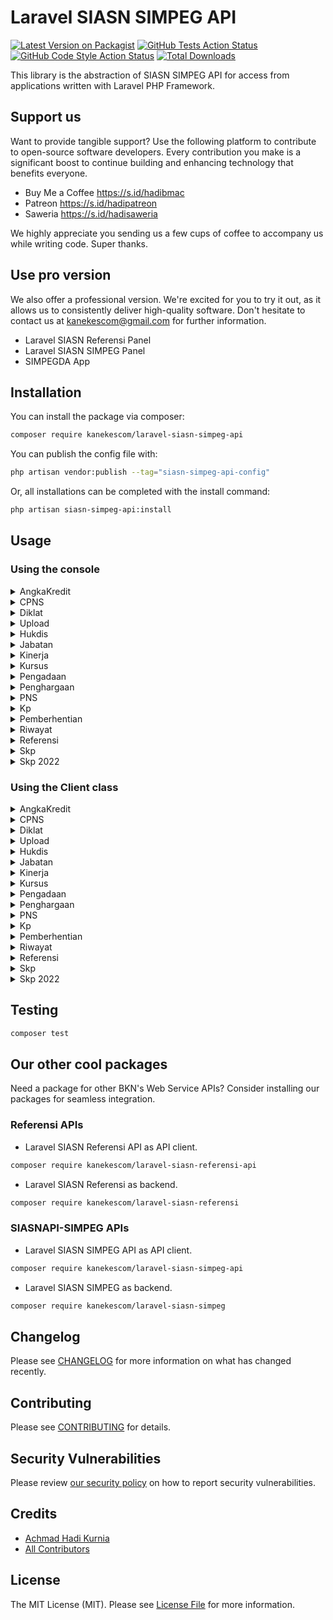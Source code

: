 # Laravel SIASN SIMPEG API

[![Latest Version on Packagist](https://img.shields.io/packagist/v/kanekescom/laravel-siasn-simpeg-api.svg?style=flat-square)](https://packagist.org/packages/kanekescom/laravel-siasn-simpeg-api)
[![GitHub Tests Action Status](https://img.shields.io/github/actions/workflow/status/kanekescom/laravel-siasn-simpeg-api/run-tests.yml?branch=main&label=tests&style=flat-square)](https://github.com/kanekescom/laravel-siasn-simpeg-api/actions?query=workflow%3Arun-tests+branch%3Amain)
[![GitHub Code Style Action Status](https://img.shields.io/github/actions/workflow/status/kanekescom/laravel-siasn-simpeg-api/fix-php-code-style-issues.yml?branch=main&label=code%20style&style=flat-square)](https://github.com/kanekescom/laravel-siasn-simpeg-api/actions?query=workflow%3A"Fix+PHP+code+style+issues"+branch%3Amain)
[![Total Downloads](https://img.shields.io/packagist/dt/kanekescom/laravel-siasn-simpeg-api.svg?style=flat-square)](https://packagist.org/packages/kanekescom/laravel-siasn-simpeg-api)

This library is the abstraction of SIASN SIMPEG API for access from applications written with Laravel PHP Framework.

## Support us

Want to provide tangible support? Use the following platform to contribute to open-source software developers. Every contribution you make is a significant boost to continue building and enhancing technology that benefits everyone.

- Buy Me a Coffee https://s.id/hadibmac
- Patreon https://s.id/hadipatreon
- Saweria https://s.id/hadisaweria

We highly appreciate you sending us a few cups of coffee to accompany us while writing code. Super thanks.

## Use pro version

We also offer a professional version. We're excited for you to try it out, as it allows us to consistently deliver high-quality software. Don't hesitate to contact us at kanekescom@gmail.com for further information.

- Laravel SIASN Referensi Panel
- Laravel SIASN SIMPEG Panel
- SIMPEGDA App

## Installation

You can install the package via composer:

```bash
composer require kanekescom/laravel-siasn-simpeg-api
```

You can publish the config file with:

```bash
php artisan vendor:publish --tag="siasn-simpeg-api-config"
```

Or, all installations can be completed with the install command:

```bash
php artisan siasn-simpeg-api:install
```

## Usage

### Using the console

<details>
<summary>AngkaKredit</summary>

Send DELETE request to /angkakredit/delete/{idRiwayatAngkaKredit} endpoint
```bash
php artisan siasn-simpeg:delete-angkakredit-delete {idRiwayatAngkaKredit}
```

Send GET request to /angkakredit/id/{idRiwayatAngkaKredit} endpoint
```bash
php artisan siasn-simpeg:get-angkakredit-id {idRiwayatAngkaKredit}
```

Send POST request to /angkakredit/save endpoint
```bash
php artisan siasn-simpeg:post-angkakredit-save
```
</details>

<details>
<summary>CPNS</summary>

Send POST request to /cpns/save endpoint
```bash
php artisan siasn-simpeg:post-cpns-save
```
</details>

<details>
<summary>Diklat</summary>

Send GET request to /diklat/id/{idRiwayatDiklat} endpoint
```bash
php artisan siasn-simpeg:get-diklat-id {idRiwayatDiklat}
```

Send POST request to /diklat/save endpoint
```bash
php artisan siasn-simpeg:post-diklat-save
```
</details>

<details>
<summary>Upload</summary>

Send GET request to /download-dok endpoint
```bash
php artisan siasn-simpeg:get-download-dok
```

Send GET request to /download-dok endpoint and save into local disk
```bash
php artisan siasn-simpeg:download-download-dok
```

Send POST request to /upload-dok endpoint
```bash
php artisan siasn-simpeg:post-upload-dok
```

Send POST request to /upload-dok-rw endpoint
```bash
php artisan siasn-simpeg:post-upload-dok-rw
```
</details>

<details>
<summary>Hukdis</summary>

Send GET request to /hukdis/id/{idRiwayatHukdis} endpoint
```bash
php artisan siasn-simpeg:get-hukdis-id {idRiwayatHukdis}
```

Send POST request to /hukdis/save endpoint
```bash
php artisan siasn-simpeg:post-hukdis-save
```
</details>

<details>
<summary>Jabatan</summary>

Send GET request to /jabatan/id/{idRiwayatJabatan} endpoint
```bash
php artisan siasn-simpeg:get-jabatan-id {idRiwayatJabatan}
```

Send GET request to /jabatan/pns/{nipBaru} endpoint
```bash
php artisan siasn-simpeg:get-jabatan-pns {nipBaru}
```

Send POST request to /jabatan/unorjabatan/save endpoint
```bash
php artisan siasn-simpeg:post-jabatan-unorjabatan-save
```

Send POST request to /jabatan/save endpoint
```bash
php artisan siasn-simpeg:post-jabatan-save
```
</details>

<details>
<summary>Kinerja</summary>

Send DELETE request to /kinerjaperiodik/delete/{idRiwayatKinerjaPeriodik} endpoint
```bash
php artisan siasn-simpeg:delete-kinerjaperiodik-delete {idRiwayatKinerjaPeriodik}
```

Send POST request to /kinerjaperiodik/save endpoint
```bash
php artisan siasn-simpeg:post-kinerjaperiodik-save
```
</details>

<details>
<summary>Kursus</summary>

Send DELETE request to /kursus/delete/{idRiwayatKursus} endpoint
```bash
php artisan siasn-simpeg:delete-kursus-delete {idRiwayatKursus}
```

Send GET request to /kursus/id/{idRiwayatKursus} endpoint
```bash
php artisan siasn-simpeg:get-kursus-id {idRiwayatKursus}
```

Send POST request to /kursus/save endpoint
```bash
php artisan siasn-simpeg:post-kursus-save
```
</details>

<details>
<summary>Pengadaan</summary>

Send GET request to /pengadaan/list-pengadaan-instansi endpoint
```bash
php artisan siasn-simpeg:get-pengadaan-list-pengadaan-instansi {Tahun}
```
</details>

<details>
<summary>Penghargaan</summary>

Send GET request to /penghargaan/id/{idRiwayatPenghargaan} endpoint
```bash
php artisan siasn-simpeg:get-penghargaan-id {idRiwayatPenghargaan}
```

Send DELETE request to /penghargaan/delete/{idRiwayatPenghargaan} endpoint
```bash
php artisan siasn-simpeg:delete-penghargaan-delete {idRiwayatPenghargaan}
```

Send POST request to /penghargaan/save endpoint
```bash
php artisan siasn-simpeg:post-penghargaan-save
```
</details>

<details>
<summary>PNS</summary>

Send GET request to /pns/data-anak/{nipBaru} endpoint
```bash
php artisan siasn-simpeg:get-pns-data-anak {nipBaru}
```

Send GET request to /pns/data-ortu/{nipBaru} endpoint
```bash
php artisan siasn-simpeg:get-pns-data-ortu {nipBaru}
```

Send GET request to /pns/data-pasangan/{nipBaru} endpoint
```bash
php artisan siasn-simpeg:get-pns-data-pasangan {nipBaru}
```

Send POST request to /pns/data-utama-update endpoint
```bash
php artisan siasn-simpeg:post-pns-data-utama-update
```

Send GET request to /pns/data-utama/{nipBaru} endpoint
```bash
php artisan siasn-simpeg:get-pns-data-utama {nipBaru}
```

Send GET request to /pns/photo/{idPns} endpoint
```bash
php artisan siasn-simpeg:get-pns-photo {idPns}
```

Send GET request to /pns/photo/{idPns} endpoint and save into local disk
```bash
php artisan siasn-simpeg:download-pns-photo {idPns}
```
</details>

<details>
<summary>Kp</summary>

Send GET request to /pns/list-kp-instansi endpoint
```bash
php artisan siasn-simpeg:get-pns-list-kp-instansi s{periode}
```

Send POST request to /upload-dok-sk-kp endpoint
```bash
php artisan siasn-simpeg:post-upload-dok-sk-kp
```
</details>

<details>
<summary>Pemberhentian</summary>

Send GET request to /pns/list-pensiun-instansi endpoint
```bash
php artisan siasn-simpeg:get-pns-list-pensiun-instansi {tglAwal} {tglAkhir}
```
</details>

<details>
<summary>Riwayat</summary>

Send GET request to /pns/rw-angkakredit/{nipBaru} endpoint
```bash
php artisan siasn-simpeg:get-pns-rw-angkakredit {nipBaru}
```

Send GET request to /pns/rw-cltn/{nipBaru} endpoint
```bash
php artisan siasn-simpeg:get-pns-rw-cltn {nipBaru}
```

Send GET request to /pns/rw-diklat/{nipBaru} endpoint
```bash
php artisan siasn-simpeg:get-pns-rw-diklat {nipBaru}
```

Send GET request to /pns/rw-dp3/{nipBaru} endpoint
```bash
php artisan siasn-simpeg:get-pns-rw-dp3 {nipBaru}
```

Send GET request to /pns/rw-golongan/{nipBaru} endpoint
```bash
php artisan siasn-simpeg:get-pns-rw-golongan {nipBaru}
```

Send GET request to /pns/rw-hukdis/{nipBaru} endpoint
```bash
php artisan siasn-simpeg:get-pns-rw-hukdis {nipBaru}
```

Send GET request to /pns/rw-jabatan/{nipBaru} endpoint
```bash
php artisan siasn-simpeg:get-pns-rw-jabatan {nipBaru}
```

Send GET request to /pns/rw-kinerjaperiodik/{nipBaru} endpoint
```bash
php artisan siasn-simpeg:get-pns-rw-kinerjaperiodik {nipBaru}
```

Send GET request to /pns/rw-kursus/{nipBaru} endpoint
```bash
php artisan siasn-simpeg:get-pns-rw-kursus {nipBaru}
```

Send GET request to /pns/rw-masakerja/{nipBaru} endpoint
```bash
php artisan siasn-simpeg:get-pns-rw-masakerja {nipBaru}
```

Send GET request to /pns/rw-pemberhentian/{nipBaru} endpoint
```bash
php artisan siasn-simpeg:get-pns-rw-pemberhentian {nipBaru}
```

Send GET request to /pns/rw-pendidikan/{nipBaru} endpoint
```bash
php artisan siasn-simpeg:get-pns-rw-pendidikan {nipBaru}
```

Send GET request to /pns/rw-penghargaan/{nipBaru} endpoint
```bash
php artisan siasn-simpeg:get-pns-rw-penghargaan {nipBaru}
```

Send GET request to /pns/rw-pindahinstansi/{nipBaru} endpoint
```bash
php artisan siasn-simpeg:get-pns-rw-pindahinstansi {nipBaru}
```

Send GET request to /pns/rw-pnsunor/{nipBaru} endpoint
```bash
php artisan siasn-simpeg:get-pns-rw-pnsunor {nipBaru}
```

Send GET request to /pns/rw-pwk/{nipBaru} endpoint
```bash
php artisan siasn-simpeg:get-pns-rw-pwk {nipBaru}
```

Send GET request to /pns/rw-skp22/{nipBaru} endpoint
```bash
php artisan siasn-simpeg:get-pns-rw-skp22 {nipBaru}
```

Send GET request to /pns/rw-skp/{nipBaru} endpoint
```bash
php artisan siasn-simpeg:get-pns-rw-skp {nipBaru}
```
</details>

<details>
<summary>Referensi</summary>

Send GET request to /referensi/ref-unor endpoint
```bash
php artisan siasn-simpeg:get-referensi-ref-unor
```
</details>

<details>
<summary>Skp</summary>

Send POST request to /skp/2021/save endpoint
```bash
php artisan siasn-simpeg:post-skp2021-save
```

Send GET request to /skp/id/{idRiwayatSkp} endpoint
```bash
php artisan siasn-simpeg:get-skp-id {idRiwayatSkp}
```

Send POST request to /skp/save endpoint
```bash
php artisan siasn-simpeg:post-skp-save
```
</details>

<details>
<summary>Skp 2022</summary>

Send GET request to /skp22/id/{idRiwayatSkp} endpoint
```bash
php artisan siasn-simpeg:get-skp22-id
```

Send POST request to /skp22/save endpoint
```bash
php artisan siasn-simpeg:post-skp22-save
```
</details>

### Using the Client class

<details>
<summary>AngkaKredit</summary>

Delete Angka Kredit from SIASN

```php
use Kanekescom\Siasn\Simpeg\Api\Http\Client\AngkaKredit;

$pathParams = [
    'idRiwayatAngkaKredit' => 'string',
];

AngkaKredit::delete($pathParams);
```

Get Angka Kredit from SIASN

```php
use Kanekescom\Siasn\Simpeg\Api\Http\Client\AngkaKredit;

$pathParams = [
    'idRiwayatAngkaKredit' => 'string',
];

AngkaKredit::get($pathParams);
```

Add Angka Kredit to SIASN

```php
use Kanekescom\Siasn\Simpeg\Api\Http\Client\AngkaKredit;

$queryParams = [
  'bulanMulaiPenailan' => 'string',
  'bulanSelesaiPenailan' => 'string',
  'id' => 'string',
  'isAngkaKreditPertama' => 'string',
  'isIntegrasi' => 'string',
  'isKonversi' => 'string',
  'kreditBaruTotal' => 'string',
  'kreditPenunjangBaru' => 'string',
  'kreditUtamaBaru' => 'string',
  'nomorSk' => 'string',
  'path' => [
    [
      'dok_id' => 'string',
      'dok_nama' => 'string',
      'dok_uri' => 'string',
      'object' => 'string',
      'slug' => 'string',
    ],
  ],
  'pnsId' => 'string',
  'rwJabatanId' => 'string',
  'tahunMulaiPenailan' => 'string',
  'tahunSelesaiPenailan' => 'string',
  'tanggalSk' => 'string',
];

AngkaKredit::postSave([], $queryParams);
```
</details>

<details>
<summary>CPNS</summary>

Add CPNS to SIASN

```php
use Kanekescom\Siasn\Simpeg\Api\Http\Client\Cpns;

$queryParams = [
  'id' => 'string',
  'kartu_pegawai' => 'string',
  'nama_jabatan_angkat_cpns' => 'string',
  'nomor_dokter_pns' => 'string',
  'nomor_sk_cpns' => 'string',
  'nomor_sk_pns' => 'string',
  'nomor_spmt' => 'string',
  'nomor_sttpl' => 'string',
  'path' => [
    [
      'dok_id' => 'string',
      'dok_nama' => 'string',
      'dok_uri' => 'string',
      'object' => 'string',
      'slug' => 'string',
    ],
  ],
  'pertek_cpns_pns_l2th_nomor' => 'string',
  'pertek_cpns_pns_l2th_tanggal' => 'string',
  'pns_orang_id' => 'string',
  'status_cpns_pns' => 'string',
  'tanggal_dokter_pns' => 'string',
  'tgl_sk_cpns' => 'string',
  'tgl_sk_pns' => 'string',
  'tgl_sttpl' => 'string',
  'tmt_pns' => 'string',
];

Cpns::postSave([], $queryParams);
```
</details>

<details>
<summary>Diklat</summary>

Get Diklat from SIASN

```php
use Kanekescom\Siasn\Simpeg\Api\Http\Client\Diklat;

$pathParams = [
    'idRiwayatDiklat' => 'string',
];

Diklat::get($pathParams);
```

Add Diklat to SIASN

```php
use Kanekescom\Siasn\Simpeg\Api\Http\Client\Diklat;

$queryParams = [
  'bobot' => 0,
  'id' => 'string',
  'institusiPenyelenggara' => 'string',
  'jenisKompetensi' => 'string',
  'jumlahJam' => 0,
  'latihanStrukturalId' => 'string',
  'nomor' => 'string',
  'path' => [
    [
      'dok_id' => 'string',
      'dok_nama' => 'string',
      'dok_uri' => 'string',
      'object' => 'string',
      'slug' => 'string',
    ],
  ],
  'pnsOrangId' => 'string',
  'tahun' => 0,
  'tanggal' => 'string',
  'tanggalSelesai' => 'string',
];

Diklat::postSave([], $queryParams);
```
</details>

<details>
<summary>Upload</summary>

Get file from SIASN

```php
use Kanekescom\Siasn\Simpeg\Api\Http\Client\Upload;

$queryParams = [
    'filePath' => 'string',
];

Upload::getDok([], $queryParams);
```

Download file from SIASN

```php
use Kanekescom\Siasn\Simpeg\Api\Http\Client\Upload;

$queryParams = [
    'filePath' => 'string',
];
$filename = 'string';

Upload::downloadDok([], $queryParams, $disk = 'local', $filename);
```

Upload Dok file to SIASN

```php
use Kanekescom\Siasn\Simpeg\Api\Http\Client\Upload;

$queryParams = [
  'file' => 'string',
  'id_ref_dokumen' => 'string',
];

Upload::uploadDok([], $queryParams);
```

Upload Dok Riwayat file to SIASN

```php
use Kanekescom\Siasn\Simpeg\Api\Http\Client\Upload;

$queryParams = [
  'file' => 'string',
  'id_riwayat' => 'string',
  'id_ref_dokumen' => 'string',
];

Upload::uploadDokRw([], $queryParams);
```
</details>

<details>
<summary>Hukdis</summary>

Get Hukdis from SIASN

```php
use Kanekescom\Siasn\Simpeg\Api\Http\Client\Hukdis;

$pathParams = [
    'idRiwayatHukdis' => 'string',
];

Hukdis::get($pathParams);
```

Add Hukdis to SIASN

```php
use Kanekescom\Siasn\Simpeg\Api\Http\Client\Hukdis;

$queryParams = [
  'akhirHukumanTanggal' => 'string',
  'alasanHukumanDisiplinId' => 'string',
  'golonganId' => 'string',
  'golonganLama' => 'string',
  'hukdisYangDiberhentikanId' => 'string',
  'hukumanTanggal' => 'string',
  'id' => 'string',
  'jenisHukumanId' => 'string',
  'jenisTingkatHukumanId' => 'string',
  'kedudukanHukumId' => 'string',
  'keterangan' => 'string',
  'masaBulan' => 'string',
  'masaTahun' => 'string',
  'nomorPp' => 'string',
  'path' => [
    [
      'dok_id' => 'string',
      'dok_nama' => 'string',
      'dok_uri' => 'string',
      'object' => 'string',
      'slug' => 'string',
    ],
  ],
  'pnsOrangId' => 'string',
  'skNomor' => 'string',
  'skPembatalanNomor' => 'string',
  'skPembatalanTanggal' => 'string',
  'skTanggal' => 'string',
];

Hukdis::postSave([], $queryParams);
```
</details>

<details>
<summary>Jabatan</summary>

Get Jabatan by ID from SIASN

```php
use Kanekescom\Siasn\Simpeg\Api\Http\Client\Jabatan;

$pathParams = [
    'idRiwayatJabatan' => 'string',
];

Jabatan::get($pathParams);
```

Get Jabatan by nipBaru from SIASN

```php
use Kanekescom\Siasn\Simpeg\Api\Http\Client\Jabatan;

$pathParams = [
    'nipBaru' => 'string',
];

Jabatan::getNipBaru($pathParams);
```

Add Jabatan Unor to SIASN

```php
use Kanekescom\Siasn\Simpeg\Api\Http\Client\Jabatan;

$queryParams = [
  'eselonId' => 'string',
  'id' => 'string',
  'instansiId' => 'string',
  'jabatanFungsionalId' => 'string',
  'jabatanFungsionalUmumId' => 'string',
  'jenisJabatan' => 'string',
  'jenisMutasiId' => 'string',
  'jenisPenugasanId' => 'string',
  'nomorSk' => 'string',
  'path' => [
    [
      'dok_id' => 'string',
      'dok_nama' => 'string',
      'dok_uri' => 'string',
      'object' => 'string',
      'slug' => 'string',
    ],
  ],
  'pnsId' => 'string',
  'satuanKerjaId' => 'string',
  'subJabatanId' => 'string',
  'tanggalSk' => 'string',
  'tmtJabatan' => 'string',
  'tmtMutasi' => 'string',
  'tmtPelantikan' => 'string',
  'unorId' => 'string',
];

Jabatan::saveUnor([], $queryParams);
```

Add Jabatan to SIASN

```php
use Kanekescom\Siasn\Simpeg\Api\Http\Client\Jabatan;

$queryParams = [
  'eselonId' => 'string',
  'id' => 'string',
  'instansiId' => 'string',
  'jabatanFungsionalId' => 'string',
  'jabatanFungsionalUmumId' => 'string',
  'jenisJabatan' => 'string',
  'nomorSk' => 'string',
  'path' => [
    [
      'dok_id' => 'string',
      'dok_nama' => 'string',
      'dok_uri' => 'string',
      'object' => 'string',
      'slug' => 'string',
    ],
  ],
  'pnsId' => 'string',
  'satuanKerjaId' => 'string',
  'tanggalSk' => 'string',
  'tmtJabatan' => 'string',
  'tmtPelantikan' => 'string',
  'unorId' => 'string',
];

Jabatan::postSave([], $queryParams);
```
</details>

<details>
<summary>Kinerja</summary>

Get Kinerja from SIASN

```php
use Kanekescom\Siasn\Simpeg\Api\Http\Client\Kinerja;

$pathParams = [
    'idRiwayatKinerjaPeriodik' => 'string',
];

Kinerja::get($pathParams);
```

Add Kinerja to SIASN

```php
use Kanekescom\Siasn\Simpeg\Api\Http\Client\Kinerja;

$queryParams = [
  'bulanMulaiPenilaian' => 0,
  'bulanSelesaiPenilaian' => 0,
  'hasilKinerjaNilai' => 0,
  'id' => 'string',
  'koefisienId' => 'string',
  'kuadranKinerjaNilai' => 0,
  'path' => [
    [
      'dok_id' => 'string',
      'dok_nama' => 'string',
      'dok_uri' => 'string',
      'object' => 'string',
      'slug' => 'string',
    ],
  ],
  'penilaiGolongan' => 'string',
  'penilaiJabatanNama' => 'string',
  'penilaiNama' => 'string',
  'penilaiNipNrp' => 'string',
  'penilaiUnorNama' => 'string',
  'perilakuKerjaNilai' => 0,
  'periodikId' => 'string',
  'pnsDinilaiId' => 'string',
  'statusPenilai' => 'string',
  'tahun' => 0,
  'tahunMulaiPenilaian' => 0,
  'tahunSelesaiPenilaian' => 0,
];

Kinerja::postSave([], $queryParams);
```
</details>

<details>
<summary>Kursus</summary>

Delete Kursus from SIASN

```php
use Kanekescom\Siasn\Simpeg\Api\Http\Client\Kursus;

$pathParams = [
    'idRiwayatKursus' => 'string',
];

Kursus::delete($pathParams);
```

Get Kursus from SIASN

```php
use Kanekescom\Siasn\Simpeg\Api\Http\Client\Kursus;

$pathParams = [
    'idRiwayatKursus' => 'string',
];

Kursus::get($pathParams);
```

Add Kursus to SIASN

```php
use Kanekescom\Siasn\Simpeg\Api\Http\Client\Kursus;

$queryParams = [
  'id' => 'string',
  'instansiId' => 'string',
  'institusiPenyelenggara' => 'string',
  'jenisDiklatId' => 'string',
  'jenisKursus' => 'string',
  'jenisKursusSertipikat' => 'string',
  'jumlahJam' => 0,
  'lokasiId' => 'string',
  'namaKursus' => 'string',
  'nomorSertipikat' => 'string',
  'path' => [
    [
      'dok_id' => 'string',
      'dok_nama' => 'string',
      'dok_uri' => 'string',
      'object' => 'string',
      'slug' => 'string',
    ],
  ],
  'pnsOrangId' => 'string',
  'tahunKursus' => 0,
  'tanggalKursus' => 'string',
  'tanggalSelesaiKursus' => 'string',
];

Kursus::postSave([], $queryParams);
```
</details>

<details>
<summary>Pengadaan</summary>

Get Pengadaan from SIASN

```php
use Kanekescom\Siasn\Simpeg\Api\Http\Client\Pengadaan;

$queryParams = [
    'tahun' => 'string',
];

Pengadaan::getList([], $queryParams);
```
</details>

<details>
<summary>Penghargaan</summary>

Delete Penghargaan from SIASN

```php
use Kanekescom\Siasn\Simpeg\Api\Http\Client\Penghargaan;

$pathParams = [
    'idRiwayatPenghargaan' => 'string',
];

Penghargaan::delete($pathParams);
```

Get Penghargaan from SIASN

```php
use Kanekescom\Siasn\Simpeg\Api\Http\Client\Penghargaan;

$pathParams = [
    'idRiwayatPenghargaan' => 'string',
];

Penghargaan::get($pathParams);
```

Add Penghargaan to SIASN

```php
use Kanekescom\Siasn\Simpeg\Api\Http\Client\Penghargaan;

$queryParams = [
  'hargaId' => 'string',
  'id' => 'string',
  'path' => [
    [
      'dok_id' => 'string',
      'dok_nama' => 'string',
      'dok_uri' => 'string',
      'object' => 'string',
      'slug' => 'string',
    ],
  ],
  'pnsOrangId' => 'string',
  'skDate' => 'string',
  'skNomor' => 'string',
  'tahun' => 0,
];

Penghargaan::postSave([], $queryParams);
```
</details>

<details>
<summary>PNS</summary>

Get PNS Data Anak from SIASN

```php
use Kanekescom\Siasn\Simpeg\Api\Http\Client\Pns;

$pathParams = [
    'nipBaru' => 'string',
];

Pns::getDataAnak($pathParams);
```

Get PNS Data Orang Tua from SIASN

```php
use Kanekescom\Siasn\Simpeg\Api\Http\Client\Pns;

$pathParams = [
    'nipBaru' => 'string',
];

Pns::getDataOrtu($pathParams);
```

Get PNS Data Pasangan from SIASN

```php
use Kanekescom\Siasn\Simpeg\Api\Http\Client\Pns;

$pathParams = [
    'nipBaru' => 'string',
];

Pns::getDataPasangan($pathParams);
```

Update Data Utama PNS to SIASN

```php
use Kanekescom\Siasn\Simpeg\Api\Http\Client\Pns;

$queryParams = [
  'agama_id' => 'string',
  'alamat' => 'string',
  'email' => 'string',
  'email_gov' => 'string',
  'kabupaten_id' => 'string',
  'karis_karsu' => 'string',
  'kelas_jabatan' => 'string',
  'kpkn_id' => 'string',
  'lokasi_kerja_id' => 'string',
  'nomor_bpjs' => 'string',
  'nomor_hp' => 'string',
  'nomor_telpon' => 'string',
  'npwp_nomor' => 'string',
  'npwp_tanggal' => 'string',
  'pns_orang_id' => 'string',
  'tanggal_taspen' => 'string',
  'tapera_nomor' => 'string',
  'taspen_nomor' => 'string',
];

Pns::updateDataUtama([], $queryParams);
```

Get PNS Data Utama from SIASN

```php
use Kanekescom\Siasn\Simpeg\Api\Http\Client\Pns;

$pathParams = [
    'nipBaru' => 'string',
];

Pns::getDataUtama($pathParams);
```

Get Photo from SIASN

```php
use Kanekescom\Siasn\Simpeg\Api\Http\Client\Pns;

$pathParams = [
    'idPns' => 'string',
];

Pns::getPhoto($pathParams);
```

Download Photo from SIASN

```php
use Kanekescom\Siasn\Simpeg\Api\Http\Client\Pns;

$pathParams = [
    'idPns' => 'string',
];
$filename = 'string';

Pns::downloadPhoto($pathParams, [], $disk = 'local', $filename);
```
</details>

<details>
<summary>Kp</summary>

Get Kenaikan Pangkat from SIASN

```php
use Kanekescom\Siasn\Simpeg\Api\Http\Client\Kp;

$pathParams = [
    'periode' => 'string',
];

Kp::getList($pathParams);
```

Upload Dok SK file to SIASN

```php
use Kanekescom\Siasn\Simpeg\Api\Http\Client\Kp;

$queryParams = [
  'id_usulan' => 'string',
  'no_sk' => 'string',
  'tgl_sk' => 'string',
  'file' => 'string',
];

Kp::uploadDokSk([], $queryParams);
```
</details>

<details>
<summary>Pemberhentian</summary>

Get Pemberhentian from SIASN

```php
use Kanekescom\Siasn\Simpeg\Api\Http\Client\Pemberhentian;

$pathParams = [
    'tglAwal' => 'string',
    'tglAkhir' => 'string',
];

Pemberhentian::getPensiunList($pathParams);
```
</details>

<details>
<summary>Riwayat</summary>

Get Riwayat Angkakredit from SIASN

```php
use Kanekescom\Siasn\Simpeg\Api\Http\Client\Riwayat;

$pathParams = [
    'nipBaru' => 'string',
];

Riwayat::getAngkakredit($pathParams);
```

Get Riwayat CLTN from SIASN

```php
use Kanekescom\Siasn\Simpeg\Api\Http\Client\Riwayat;

$pathParams = [
    'nipBaru' => 'string',
];

Riwayat::getCltn($pathParams);
```

Get Riwayat Diklat from SIASN

```php
use Kanekescom\Siasn\Simpeg\Api\Http\Client\Riwayat;

$pathParams = [
    'nipBaru' => 'string',
];

Riwayat::getDiklat($pathParams);
```

Get Riwayat DP3 from SIASN

```php
use Kanekescom\Siasn\Simpeg\Api\Http\Client\Riwayat;

$pathParams = [
    'nipBaru' => 'string',
];

Riwayat::getDp3($pathParams);
```

Get Riwayat Golongan from SIASN

```php
use Kanekescom\Siasn\Simpeg\Api\Http\Client\Riwayat;

$pathParams = [
    'nipBaru' => 'string',
];

Riwayat::getGolongan($pathParams);
```

Get Riwayat Hukdis from SIASN

```php
use Kanekescom\Siasn\Simpeg\Api\Http\Client\Riwayat;

$pathParams = [
    'nipBaru' => 'string',
];

Riwayat::getHukdis($pathParams);
```

Get Riwayat Jabatan from SIASN

```php
use Kanekescom\Siasn\Simpeg\Api\Http\Client\Riwayat;

$pathParams = [
    'nipBaru' => 'string',
];

Riwayat::getJabatan($pathParams);
```

Get Riwayat Kinerja Periodik from SIASN

```php
use Kanekescom\Siasn\Simpeg\Api\Http\Client\Riwayat;

$pathParams = [
    'nipBaru' => 'string',
];

Riwayat::getKinerjaperiodik($pathParams);
```

Get Riwayat Kursus from SIASN

```php
use Kanekescom\Siasn\Simpeg\Api\Http\Client\Riwayat;

$pathParams = [
    'nipBaru' => 'string',
];

Riwayat::getKursus($pathParams);
```

Get Riwayat Masa Kerja from SIASN

```php
use Kanekescom\Siasn\Simpeg\Api\Http\Client\Riwayat;

$pathParams = [
    'nipBaru' => 'string',
];

Riwayat::getMasakerja($pathParams);
```

Get Riwayat Pemberhentian from SIASN

```php
use Kanekescom\Siasn\Simpeg\Api\Http\Client\Riwayat;

$pathParams = [
    'nipBaru' => 'string',
];

Riwayat::getPemberhentian($pathParams);
```

Get Riwayat Pendidikan from SIASN

```php
use Kanekescom\Siasn\Simpeg\Api\Http\Client\Riwayat;

$pathParams = [
    'nipBaru' => 'string',
];

Riwayat::getPendidikan($pathParams);
```

Get Riwayat Penghargaan from SIASN

```php
use Kanekescom\Siasn\Simpeg\Api\Http\Client\Riwayat;

$pathParams = [
    'nipBaru' => 'string',
];

Riwayat::getPenghargaan($pathParams);
```

Get Riwayat Pindah Instansi from SIASN

```php
use Kanekescom\Siasn\Simpeg\Api\Http\Client\Riwayat;

$pathParams = [
    'nipBaru' => 'string',
];

Riwayat::getPindahinstansi($pathParams);
```

Get Riwayat PNS Unor from SIASN

```php
use Kanekescom\Siasn\Simpeg\Api\Http\Client\Riwayat;

$pathParams = [
    'nipBaru' => 'string',
];

Riwayat::getPnsunor($pathParams);
```

Get Riwayat PWK from SIASN

```php
use Kanekescom\Siasn\Simpeg\Api\Http\Client\Riwayat;

$pathParams = [
    'nipBaru' => 'string',
];

Riwayat::getPwk($pathParams);
```

Get Riwayat SKP from SIASN

```php
use Kanekescom\Siasn\Simpeg\Api\Http\Client\Riwayat;

$pathParams = [
    'nipBaru' => 'string',
];

Riwayat::getSkp($pathParams);
```

Get Riwayat SKP 2022/Kinerja from SIASN

```php
use Kanekescom\Siasn\Simpeg\Api\Http\Client\Riwayat;

$pathParams = [
    'nipBaru' => 'string',
];

Riwayat::getSkp22($pathParams);
```
</details>

<details>
<summary>Referensi</summary>

Get Referensi from SIASN

```php
use Kanekescom\Siasn\Simpeg\Api\Http\Client\Referensi;

Referensi::getUnor();
```
</details>

<details>
<summary>Skp</summary>

Add SKP 2021 to SIASN

```php
use Kanekescom\Siasn\Simpeg\Api\Http\Client\Skp;

$queryParams = [
  'atasanPejabatPenilai' => 'string',
  'atasanPenilaiGolongan' => 'string',
  'atasanPenilaiJabatan' => 'string',
  'atasanPenilaiNama' => 'string',
  'atasanPenilaiNipNrp' => 'string',
  'atasanPenilaiTmtGolongan' => 'string',
  'atasanPenilaiUnorNama' => 'string',
  'disiplin' => 0,
  'id' => 'string',
  'inisiatifKerja' => 0,
  'integritas' => 0,
  'jenisJabatan' => 'string',
  'jenisPeraturanKinerjaKd' => 'string',
  'jumlah' => 0,
  'kepemimpinan' => 0,
  'kerjasama' => 0,
  'komitmen' => 0,
  'konversiNilai' => 0,
  'nilaiIntegrasi' => 0,
  'nilaiPerilakuKerja' => 0,
  'nilaiPrestasiKerja' => 0,
  'nilaiSkp' => 0,
  'nilairatarata' => 0,
  'orientasiPelayanan' => 0,
  'pejabatPenilai' => 'string',
  'penilaiGolongan' => 'string',
  'penilaiJabatan' => 'string',
  'penilaiNama' => 'string',
  'penilaiNipNrp' => 'string',
  'penilaiTmtGolongan' => 'string',
  'penilaiUnorNama' => 'string',
  'pnsDinilaiOrang' => 'string',
  'statusAtasanPenilai' => 'string',
  'statusPenilai' => 'string',
  'tahun' => 0,
];

Skp::save2021([], $queryParams);
```

Get SKP from SIASN

```php
use Kanekescom\Siasn\Simpeg\Api\Http\Client\Skp;

$pathParams = [
    'idRiwayatSkp' => 'string',
];

Skp::get($pathParams);
```

Add SKP to SIASN

```php
use Kanekescom\Siasn\Simpeg\Api\Http\Client\Skp;

$queryParams = [
  'atasanPejabatPenilai' => 'string',
  'atasanPenilaiGolongan' => 'string',
  'atasanPenilaiJabatan' => 'string',
  'atasanPenilaiNama' => 'string',
  'atasanPenilaiNipNrp' => 'string',
  'atasanPenilaiTmtGolongan' => 'string',
  'atasanPenilaiUnorNama' => 'string',
  'disiplin' => 0,
  'id' => 'string',
  'integritas' => 0,
  'jenisJabatan' => 'string',
  'jumlah' => 0,
  'kepemimpinan' => 0,
  'kerjasama' => 0,
  'komitmen' => 0,
  'nilaiPerilakuKerja' => 0,
  'nilaiPrestasiKerja' => 0,
  'nilaiSkp' => 0,
  'nilairatarata' => 0,
  'orientasiPelayanan' => 0,
  'pejabatPenilai' => 'string',
  'penilaiGolongan' => 'string',
  'penilaiJabatan' => 'string',
  'penilaiNama' => 'string',
  'penilaiNipNrp' => 'string',
  'penilaiTmtGolongan' => 'string',
  'penilaiUnorNama' => 'string',
  'pnsDinilaiOrang' => 'string',
  'pnsUserId' => 'string',
  'statusAtasanPenilai' => 'string',
  'statusPenilai' => 'string',
  'tahun' => 0,
];

Skp::postSave([], $queryParams);
```
</details>

<details>
<summary>Skp 2022</summary>

Get SKP 2022 from SIASN

```php
use Kanekescom\Siasn\Simpeg\Api\Http\Client\Skp22;

$pathParams = [
    'idRiwayatSkp' => 'string',
];

Skp22::get($pathParams);
```

Add SKP 2022 to SIASN

```php
use Kanekescom\Siasn\Simpeg\Api\Http\Client\Skp22;

$queryParams = [
  'hasilKinerjaNilai' => 0,
  'id' => 'string',
  'kuadranKinerjaNilai' => 0,
  'path' => [
    [
      'dok_id' => 'string',
      'dok_nama' => 'string',
      'dok_uri' => 'string',
      'object' => 'string',
      'slug' => 'string',
    ],
  ],
  'penilaiGolongan' => 'string',
  'penilaiJabatan' => 'string',
  'penilaiNama' => 'string',
  'penilaiNipNrp' => 'string',
  'penilaiUnorNama' => 'string',
  'perilakuKerjaNilai' => 0,
  'pnsDinilaiOrang' => 'string',
  'statusPenilai' => 'string',
  'tahun' => 0,
];

Skp22::postSave([], $queryParams);
```
</details>

## Testing

```bash
composer test
```

## Our other cool packages

Need a package for other BKN's Web Service APIs? Consider installing our packages for seamless integration.

### Referensi APIs

- Laravel SIASN Referensi API as API client.
  
```bash
composer require kanekescom/laravel-siasn-referensi-api
```

- Laravel SIASN Referensi as backend.
  
```bash
composer require kanekescom/laravel-siasn-referensi
```
</details>

### SIASNAPI-SIMPEG APIs

- Laravel SIASN SIMPEG API as API client.
  
```bash
composer require kanekescom/laravel-siasn-simpeg-api
```

- Laravel SIASN SIMPEG as backend.
  
```bash
composer require kanekescom/laravel-siasn-simpeg
```

## Changelog

Please see [CHANGELOG](CHANGELOG.md) for more information on what has changed recently.

## Contributing

Please see [CONTRIBUTING](CONTRIBUTING.md) for details.

## Security Vulnerabilities

Please review [our security policy](../../security/policy) on how to report security vulnerabilities.

## Credits

- [Achmad Hadi Kurnia](https://github.com/kanekescom)
- [All Contributors](../../contributors)

## License

The MIT License (MIT). Please see [License File](LICENSE.md) for more information.
